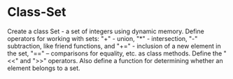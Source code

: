 # Class-Set
Create a class Set - a set of integers using dynamic memory. Define operators for working with sets: "+" - union, "*" - intersection, "-" subtraction, like friend functions, and "+=" - inclusion of a new element in the set, "==" – comparisons for equality, etc. as class methods. Define the "&lt;&lt;" and ">>" operators. Also define a function for determining whether an element belongs to a set.
